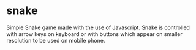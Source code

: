 # snake

Simple Snake game made with the use of Javascript.
Snake is controlled with arrow keys on keyboard or with buttons which appear on smaller resolution to be used on mobile phone.
